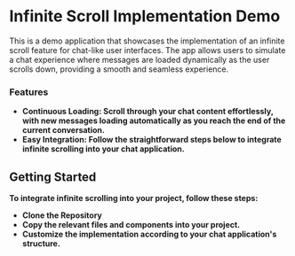 # Infinite Scroll Implementation Demo

This is a demo application that showcases the implementation of an infinite scroll feature for chat-like user interfaces. The app allows users to simulate a chat experience where messages are loaded dynamically as the user scrolls down, providing a smooth and seamless experience.

### Features

- <b>Continuous Loading<b>: Scroll through your chat content effortlessly, with new messages loading automatically as you reach the end of the current conversation.
- <b>Easy Integration<b>: Follow the straightforward steps below to integrate infinite scrolling into your chat application.

## Getting Started

To integrate infinite scrolling into your project, follow these steps:

- Clone the Repository
- Copy the relevant files and components into your project.
- Customize the implementation according to your chat application's structure.

